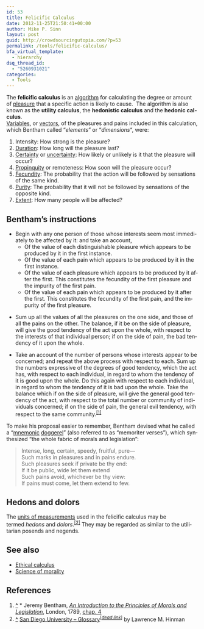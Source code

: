```yaml
---
id: 53
title: Felicific Calculus
date: 2012-11-25T21:50:41+00:00
author: Mike P. Sinn
layout: post
guid: http://crowdsourcingutopia.com/?p=53
permalink: /tools/felicific-calculus/
bfa_virtual_template:
  - hierarchy
dsq_thread_id:
  - "5260931021"
categories:
  - Tools
---
```

<div id="siteSub">
</div>

<div id="mw-content-text" lang="en" dir="ltr">
  The <strong>felicific calculus</strong> is an <a title="Algorithm" href="https://en.wikipedia.org/wiki/Algorithm">algorithm</a> for calculating the degree or amount of <a title="Pleasure" href="https://en.wikipedia.org/wiki/Pleasure">pleasure</a> that a specific action is likely to cause.  The algorithm is also known as the <strong>utility calculus</strong>, the <strong>hedonistic calculus</strong> and the <strong>hedonic calculus</strong>.<br /> <a title="Variable (math)" href="https://en.wikipedia.org/wiki/Variable_(math)">Variables</a>, or <a title="Vector space" href="https://en.wikipedia.org/wiki/Vector_space">vectors</a>, of the pleasures and pains included in this calculation, which Bentham called &#8220;<em>elements</em>&#8221; or &#8220;<em>dimensions</em>&#8220;, were:</p> 
  
  <ol>
    <li>
      Intensity: How strong is the pleasure?
    </li>
    <li>
      <a title="Time" href="https://en.wikipedia.org/wiki/Time">Duration</a>: How long will the pleasure last?
    </li>
    <li>
      <a title="Certainty" href="https://en.wikipedia.org/wiki/Certainty">Certainty</a> or <a title="Uncertainty" href="https://en.wikipedia.org/wiki/Uncertainty">uncertainty</a>: How likely or unlikely is it that the pleasure will occur?
    </li>
    <li>
      <a title="Propinquity" href="https://en.wikipedia.org/wiki/Propinquity">Propinquity</a> or remoteness: How soon will the pleasure occur?
    </li>
    <li>
      <a title="Fecundity" href="https://en.wikipedia.org/wiki/Fecundity">Fecundity</a>: The probability that the action will be followed by sensations of the same kind.
    </li>
    <li>
      <a title="wiktionary:Purity" href="https://en.wiktionary.org/wiki/Purity">Purity</a>: The probability that it will not be followed by sensations of the opposite kind.
    </li>
    <li>
      <a title="wikt:extent" href="https://en.wiktionary.org/wiki/extent">Extent</a>: How many people will be affected?
    </li>
  </ol>
  
  <h2>
    Bentham&#8217;s instructions
  </h2>
  
  <ul>
    <li>
      Begin with any one person of those whose interests seem most immediately to be affected by it: and take an account, <ul>
        <li>
          Of the value of each distinguishable pleasure which appears to be produced by it in the first instance.
        </li>
        <li>
          Of the value of each pain which appears to be produced by it in the first instance.
        </li>
        <li>
          Of the value of each pleasure which appears to be produced by it after the first. This constitutes the fecundity of the first pleasure and the impurity of the first pain.
        </li>
        <li>
          Of the value of each pain which appears to be produced by it after the first. This constitutes the fecundity of the first pain, and the impurity of the first pleasure.
        </li>
      </ul>
    </li>
  </ul>
  
  <ul>
    <li>
      Sum up all the values of all the pleasures on the one side, and those of all the pains on the other. The balance, if it be on the side of pleasure, will give the good tendency of the act upon the whole, with respect to the interests of that individual person; if on the side of pain, the bad tendency of it upon the whole.
    </li>
  </ul>
  
  <ul>
    <li>
      Take an account of the number of persons whose interests appear to be concerned; and repeat the above process with respect to each. Sum up the numbers expressive of the degrees of good tendency, which the act has, with respect to each individual, in regard to whom the tendency of it is good upon the whole. Do this again with respect to each individual, in regard to whom the tendency of it is bad upon the whole. Take the balance which if on the side of pleasure, will give the general good tendency of the act, with respect to the total number or community of individuals concerned; if on the side of pain, the general evil tendency, with respect to the same community.<sup id="cite_ref-1"><a href="https://en.wikipedia.org/wiki/Felicific_calculus#cite_note-1">[1]</a></sup>
    </li>
  </ul>
  
  <p>
    To make his proposal easier to remember, Bentham devised what he called a &#8220;<a title="Mnemonic" href="https://en.wikipedia.org/wiki/Mnemonic">mnemonic</a> <a title="Doggerel" href="https://en.wikipedia.org/wiki/Doggerel">doggerel</a>&#8221; (also referred to as &#8220;memoriter verses&#8221;), which synthesized &#8220;the whole fabric of morals and legislation&#8221;:
  </p>
  
  <blockquote>
    <p>
      Intense, long, certain, speedy, fruitful, pure—<br /> Such marks in pleasures and in pains endure.<br /> Such pleasures seek if private be thy end:<br /> If it be public, wide let them extend<br /> Such pains avoid, whichever be thy view:<br /> If pains must come, let them extend to few.
    </p>
  </blockquote>
  
  <h2>
    Hedons and dolors
  </h2>
  
  <p>
    The <a title="Units of measurements" href="https://en.wikipedia.org/wiki/Units_of_measurements">units of measurements</a> used in the felicific calculus may be termed <em>hedons</em> and <em>dolors</em>.<sup id="cite_ref-2"><a href="https://en.wikipedia.org/wiki/Felicific_calculus#cite_note-2">[2]</a></sup> They may be regarded as similar to the utilitarian posends and negends.
  </p>
  
  <h2>
    See also
  </h2>
  
  <ul>
    <li>
      <a title="Ethical calculus" href="https://en.wikipedia.org/wiki/Ethical_calculus">Ethical calculus</a>
    </li>
    <li>
      <a title="Science of morality" href="https://en.wikipedia.org/wiki/Science_of_morality">Science of morality</a>
    </li>
  </ul>
  
  <h2>
    References
  </h2>
  
  <div>
    <ol>
      <li id="cite_note-1">
        <strong><a href="https://en.wikipedia.org/wiki/Felicific_calculus#cite_ref-1">^</a></strong> * Jeremy Bentham, <a href="http://www.econlib.org/library/Bentham/bnthPML.html" rel="nofollow"><em>An Introduction to the Principles of Morals and Legislation</em></a>, London, 1789, <a href="http://www.econlib.org/library/Bentham/bnthPML4.html" rel="nofollow">chap. 4</a>
      </li>
      <li id="cite_note-2">
        <strong><a href="https://en.wikipedia.org/wiki/Felicific_calculus#cite_ref-2">^</a></strong> <a href="http://web.archive.org/web/20080525013216/http://ethics.sandiego.edu:80/Glossary.html" rel="nofollow">San Diego University &#8211; Glossary</a><sup>[<em><a title="Wikipedia:Link rot" href="https://en.wikipedia.org/wiki/Wikipedia:Link_rot">dead link</a></em>]</sup> by Lawrence M. Hinman
      </li>
    </ol>
  </div>
</div>